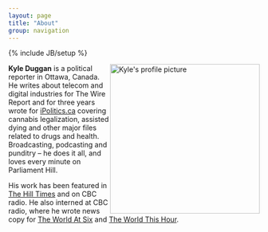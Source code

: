 ```yaml
---
layout: page
title: "About"
group: navigation
---
```

{% include JB/setup %}
<body>
<div class="container-fluid">
<div class="row-fluid">
<div class="col-md-10">
<div class="media">
  <a class="pull-left" href="#">
    <img class="media-object" data-src="holder.js/64x64">
    <img style="float: right" class="img-responsive" alt="Kyle's profile picture" src="https://pbs.twimg.com/profile_images/714928926196416513/b9UkpUzE.jpg" style="padding-right: 0px" width="300">
  </a>
<div class="media-body">
<b>Kyle Duggan</b> is a political reporter in Ottawa, Canada. He writes about telecom and digital industries for The Wire Report and for three years wrote for <a href="http://www.ipolitics.ca">iPolitics.ca</a> covering cannabis legalization, assisted dying and other major files related to drugs and health. Broadcasting, podcasting and punditry – he does it all, and loves every minute on Parliament Hill.
<p>His work has been featured in <a href="http://www.hilltimes.com/">The Hill Times</a> and on CBC radio. He also interned at CBC radio, where he wrote news copy for <a href="http://www.cbc.ca/w6/">The World At Six</a> and <a href="http://www.cbc.ca/theworldthishour/">The World This Hour</a>.</p>
